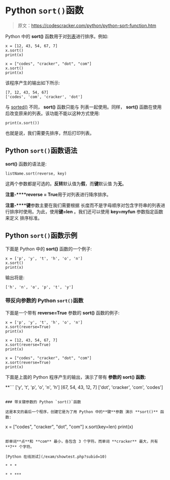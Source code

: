 # Python `sort()`函数

> 原文：<https://codescracker.com/python/python-sort-function.htm>

Python 中的 **sort()** 函数用于对[列表](/python/python-lists.htm)进行排序。例如:

```
x = [12, 43, 54, 67, 7]
x.sort()
print(x)

x = ["codes", "cracker", "dot", "com"]
x.sort()
print(x)
```

该程序产生的输出如下所示:

```
[7, 12, 43, 54, 67]
['codes', 'com', 'cracker', 'dot']
```

与 [sorted()](/python/python-sorted-function.htm) 不同， **sort()** 函数只能与 列表一起使用。同样， **sort()** 函数在使用后改变原来的列表。该功能不能以这种方式使用:

```
print(x.sort())
```

也就是说，我们需要先排序，然后打印列表。

## Python `sort()`函数语法

**sort()** 函数的语法是:

```
listName.sort(reverse, key)
```

这两个参数都是可选的。**反转**默认值为**假**，而**键**默认值 为**无**。

**注意-****reverse = True**用于对列表进行降序排序。

**注意-****键**参数主要在我们需要根据 长度而不是字母顺序对包含字符串的列表进行排序时使用。为此，使用**键=len** 。我们还可以使用 **key=myfun** 参数指定函数来定义 排序标准。

## Python `sort()`函数示例

下面是 Python 中的 **sort()** 函数的一个例子:

```
x = ['p', 'y', 't', 'h', 'o', 'n']
x.sort()
print(x)
```

输出将是:

```
['h', 'n', 'o', 'p', 't', 'y']
```

### 带反向参数的 Python `sort()`函数

下面是一个带有 **reverse=True** 参数的 **sort()** 函数的例子:

```
x = ['p', 'y', 't', 'h', 'o', 'n']
x.sort(reverse=True)
print(x)

x = [12, 43, 54, 67, 7]
x.sort(reverse=True)
print(x)

x = ["codes", "cracker", "dot", "com"]
x.sort(reverse=True)
print(x)
```

下面是上面的 Python 程序产生的输出，演示了带有 **参数的 **sort()** 函数:**

 **```
['y', 't', 'p', 'o', 'n', 'h']
[67, 54, 43, 12, 7]
['dot', 'cracker', 'com', 'codes']
```

### 带关键参数的 Python `sort()`函数

这是本文的最后一个程序，创建它是为了用 Python 中的**键**参数 演示 **sort()** 函数:

```
x = ["codes", "cracker", "dot", "com"]
x.sort(key=len)
print(x)
```

即单词**点**和 **com** 最小，各包含 3 个字符。而单词 **cracker** 最大，共有 **7** 个字符。

[Python 在线测试](/exam/showtest.php?subid=10)

* * *

* * ***